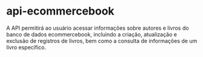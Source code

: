 # api-ecommercebook
A API permitirá ao usuário acessar informações sobre autores e livros do banco de dados ecommercebook, incluindo a criação, atualização e exclusão de registros de livros, bem como a consulta de informações de um livro específico.
